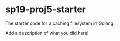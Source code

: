 # sp19-proj5-starter
The starter code for a caching filesystem in Golang.

Add a description of what you did here!
